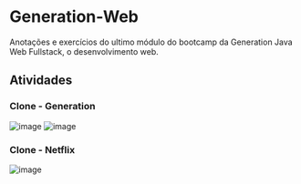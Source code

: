 # Generation-Web
Anotações e exercícios do ultimo módulo do bootcamp da Generation Java Web Fullstack, o desenvolvimento web.

## Atividades

### Clone - Generation

![image](https://github.com/LeoDuarte37/Generation-Web/assets/133834707/5ab68dd6-1c0d-42d8-ab01-7554793c014b)
![image](https://github.com/LeoDuarte37/Generation-Web/assets/133834707/162fc31f-f9ef-427e-81de-93b9e09843f1)

### Clone - Netflix

![image](https://github.com/LeoDuarte37/Generation-Web/assets/133834707/017f63b0-d9e9-4e65-8543-8be8a43cd8bd)
